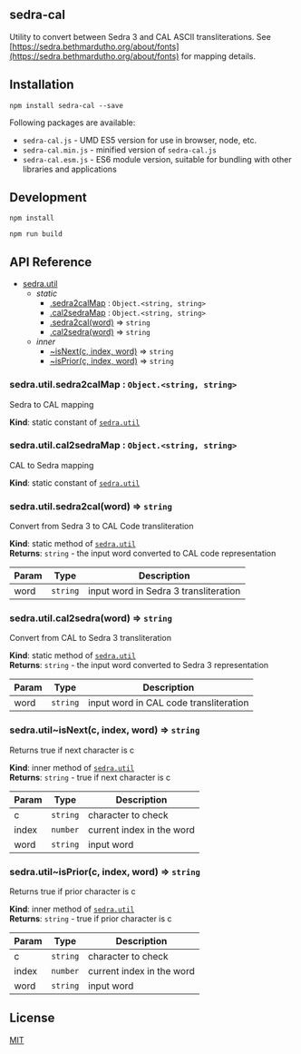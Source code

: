 ## sedra-cal

Utility to convert between Sedra 3 and CAL ASCII transliterations.
See [https://sedra.bethmardutho.org/about/fonts](https://sedra.bethmardutho.org/about/fonts)
for mapping details.

## Installation

```
npm install sedra-cal --save
```

Following packages are available:
* `sedra-cal.js` - UMD ES5 version for use in browser, node, etc.
* `sedra-cal.min.js` - minified version of `sedra-cal.js`
* `sedra-cal.esm.js` - ES6 module version, suitable for bundling with other 
libraries and applications

## Development

```
npm install
```
```
npm run build
```

## API Reference

* [sedra.util](#sedra.module_util)
    * _static_
        * [.sedra2calMap](#sedra.module_util.sedra2calMap) : <code>Object.&lt;string, string&gt;</code>
        * [.cal2sedraMap](#sedra.module_util.cal2sedraMap) : <code>Object.&lt;string, string&gt;</code>
        * [.sedra2cal(word)](#sedra.module_util.sedra2cal) ⇒ <code>string</code>
        * [.cal2sedra(word)](#sedra.module_util.cal2sedra) ⇒ <code>string</code>
    * _inner_
        * [~isNext(c, index, word)](#sedra.module_util..isNext) ⇒ <code>string</code>
        * [~isPrior(c, index, word)](#sedra.module_util..isPrior) ⇒ <code>string</code>

<a name="sedra.module_util.sedra2calMap"></a>

### sedra.util.sedra2calMap : <code>Object.&lt;string, string&gt;</code>
Sedra to CAL mapping

**Kind**: static constant of [<code>sedra.util</code>](#sedra.module_util)  
<a name="sedra.module_util.cal2sedraMap"></a>

### sedra.util.cal2sedraMap : <code>Object.&lt;string, string&gt;</code>
CAL to Sedra mapping

**Kind**: static constant of [<code>sedra.util</code>](#sedra.module_util)  
<a name="sedra.module_util.sedra2cal"></a>

### sedra.util.sedra2cal(word) ⇒ <code>string</code>
Convert from Sedra 3 to CAL Code transliteration

**Kind**: static method of [<code>sedra.util</code>](#sedra.module_util)  
**Returns**: <code>string</code> - the input word converted to CAL code representation  

| Param | Type | Description |
| --- | --- | --- |
| word | <code>string</code> | input word in Sedra 3 transliteration |

<a name="sedra.module_util.cal2sedra"></a>

### sedra.util.cal2sedra(word) ⇒ <code>string</code>
Convert from CAL to Sedra 3 transliteration

**Kind**: static method of [<code>sedra.util</code>](#sedra.module_util)  
**Returns**: <code>string</code> - the input word converted to Sedra 3 representation  

| Param | Type | Description |
| --- | --- | --- |
| word | <code>string</code> | input word in CAL code transliteration |

<a name="sedra.module_util..isNext"></a>

### sedra.util~isNext(c, index, word) ⇒ <code>string</code>
Returns true if next character is c

**Kind**: inner method of [<code>sedra.util</code>](#sedra.module_util)  
**Returns**: <code>string</code> - true if next character is c  

| Param | Type | Description |
| --- | --- | --- |
| c | <code>string</code> | character to check |
| index | <code>number</code> | current index in the word |
| word | <code>string</code> | input word |

<a name="sedra.module_util..isPrior"></a>

### sedra.util~isPrior(c, index, word) ⇒ <code>string</code>
Returns true if prior character is c

**Kind**: inner method of [<code>sedra.util</code>](#sedra.module_util)  
**Returns**: <code>string</code> - true if prior character is c  

| Param | Type | Description |
| --- | --- | --- |
| c | <code>string</code> | character to check |
| index | <code>number</code> | current index in the word |
| word | <code>string</code> | input word |


## License

[MIT](https://github.com/peshitta/sedra-cal/blob/master/LICENSE)
